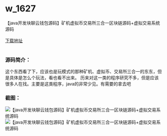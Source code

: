 # w_1627
【java开发块聊云钱包源码】矿机虚拟币交易所三合一区块链源码+虚拟交易系统源码
<br/></br>
[下载地址](https://www.uuid2.com/1627.html "下载地址")
<br/></br>
<h3>源码简介：</h3>
<p>这个东西看了下，应该也是玩模式的那种矿机、虚拟币、交易所三合一的东东，但是具体是怎么个玩法，看也看不出来。
历来对这一类的程序研究不多，但是应该很多人在找。主要是这类程序，java的非常少见。有需要的拿去吧<p>
<h3>截图：</h3>
<img src="https://www.uuid2.com/wp-content/uploads/img/202109/e840cde518.png" alt="【java开发块聊云钱包源码】矿机虚拟币交易所三合一区块链源码+虚拟交易系统源码"><img src="https://www.uuid2.com/wp-content/uploads/img/202109/737267d575.jpg" alt="【java开发块聊云钱包源码】矿机虚拟币交易所三合一区块链源码+虚拟交易系统源码">
